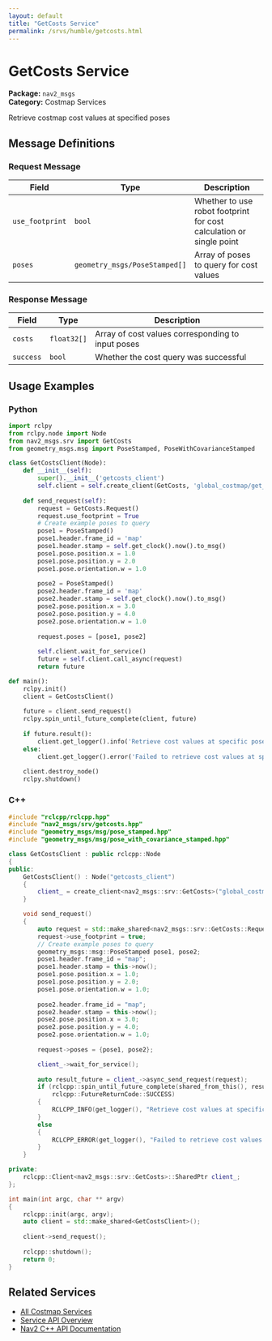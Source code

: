 ```yaml
---
layout: default
title: "GetCosts Service"
permalink: /srvs/humble/getcosts.html
---
```


# GetCosts Service

**Package:** `nav2_msgs`  
**Category:** Costmap Services

Retrieve costmap cost values at specified poses

## Message Definitions

### Request Message

| Field | Type | Description |
|-------|------|-------------|
| `use_footprint` | `bool` | Whether to use robot footprint for cost calculation or single point |
| `poses` | `geometry_msgs/PoseStamped[]` | Array of poses to query for cost values |


### Response Message

| Field | Type | Description |
|-------|------|-------------|
| `costs` | `float32[]` | Array of cost values corresponding to input poses |
| `success` | `bool` | Whether the cost query was successful |


## Usage Examples

### Python

```python
import rclpy
from rclpy.node import Node
from nav2_msgs.srv import GetCosts
from geometry_msgs.msg import PoseStamped, PoseWithCovarianceStamped

class GetCostsClient(Node):
    def __init__(self):
        super().__init__('getcosts_client')
        self.client = self.create_client(GetCosts, 'global_costmap/get_cost_global_costmap')
        
    def send_request(self):
        request = GetCosts.Request()
        request.use_footprint = True
        # Create example poses to query
        pose1 = PoseStamped()
        pose1.header.frame_id = 'map'
        pose1.header.stamp = self.get_clock().now().to_msg()
        pose1.pose.position.x = 1.0
        pose1.pose.position.y = 2.0
        pose1.pose.orientation.w = 1.0
        
        pose2 = PoseStamped()
        pose2.header.frame_id = 'map'
        pose2.header.stamp = self.get_clock().now().to_msg()
        pose2.pose.position.x = 3.0
        pose2.pose.position.y = 4.0
        pose2.pose.orientation.w = 1.0
        
        request.poses = [pose1, pose2]
        
        self.client.wait_for_service()
        future = self.client.call_async(request)
        return future

def main():
    rclpy.init()
    client = GetCostsClient()
    
    future = client.send_request()
    rclpy.spin_until_future_complete(client, future)
    
    if future.result():
        client.get_logger().info('Retrieve cost values at specific poses completed')
    else:
        client.get_logger().error('Failed to retrieve cost values at specific poses')
        
    client.destroy_node()
    rclpy.shutdown()
```

### C++

```cpp
#include "rclcpp/rclcpp.hpp"
#include "nav2_msgs/srv/getcosts.hpp"
#include "geometry_msgs/msg/pose_stamped.hpp"
#include "geometry_msgs/msg/pose_with_covariance_stamped.hpp"

class GetCostsClient : public rclcpp::Node
{
public:
    GetCostsClient() : Node("getcosts_client")
    {
        client_ = create_client<nav2_msgs::srv::GetCosts>("global_costmap/get_cost_global_costmap");
    }

    void send_request()
    {
        auto request = std::make_shared<nav2_msgs::srv::GetCosts::Request>();
        request->use_footprint = true;
        // Create example poses to query
        geometry_msgs::msg::PoseStamped pose1, pose2;
        pose1.header.frame_id = "map";
        pose1.header.stamp = this->now();
        pose1.pose.position.x = 1.0;
        pose1.pose.position.y = 2.0;
        pose1.pose.orientation.w = 1.0;
        
        pose2.header.frame_id = "map";
        pose2.header.stamp = this->now();
        pose2.pose.position.x = 3.0;
        pose2.pose.position.y = 4.0;
        pose2.pose.orientation.w = 1.0;
        
        request->poses = {pose1, pose2};

        client_->wait_for_service();
        
        auto result_future = client_->async_send_request(request);
        if (rclcpp::spin_until_future_complete(shared_from_this(), result_future) ==
            rclcpp::FutureReturnCode::SUCCESS)
        {
            RCLCPP_INFO(get_logger(), "Retrieve cost values at specific poses completed");
        }
        else
        {
            RCLCPP_ERROR(get_logger(), "Failed to retrieve cost values at specific poses");
        }
    }

private:
    rclcpp::Client<nav2_msgs::srv::GetCosts>::SharedPtr client_;
};

int main(int argc, char ** argv)
{
    rclcpp::init(argc, argv);
    auto client = std::make_shared<GetCostsClient>();
    
    client->send_request();
    
    rclcpp::shutdown();
    return 0;
}
```

## Related Services

- [All Costmap Services](/srvs/humble/index.html#costmap-services)
- [Service API Overview](/srvs/humble/index.html)
- [Nav2 C++ API Documentation](/humble/html/index.html)